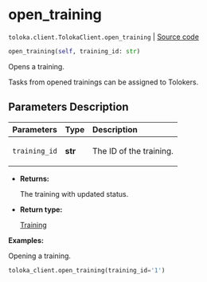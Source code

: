 # open_training
`toloka.client.TolokaClient.open_training` | [Source code](https://github.com/Toloka/toloka-kit/blob/v1.1.3/src/client/__init__.py#L1974)

```python
open_training(self, training_id: str)
```

Opens a training.


Tasks from opened trainings can be assigned to Tolokers.

## Parameters Description

| Parameters | Type | Description |
| :----------| :----| :-----------|
`training_id`|**str**|<p>The ID of the training.</p>

* **Returns:**

  The training with updated status.

* **Return type:**

  [Training](toloka.client.training.Training.md)

**Examples:**

Opening a training.

```python
toloka_client.open_training(training_id='1')
```

